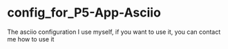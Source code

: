 # config_for_P5-App-Asciio
The asciio configuration I use myself, if you want to use it, you can contact me how to use it
